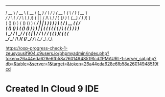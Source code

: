    ____       ____     _____        _____      __      _      _____    __    __   _____      
  / __ \     / __ \   (  __ \      (_   _)    /  \    / )    (  __ \  (  \  /  ) (  __ \     
 / /  \ \   / /  \ \   ) )_) )       | |     / /\ \  / /      ) )_) )  \ (__) /   ) )_) )    
( ()  () ) ( ()  () ) (  ___/        | |     ) ) ) ) ) )     (  ___/    ) __ (   (  ___/     
( ()  () ) ( ()  () )  ) )           | |    ( ( ( ( ( (       ) )      ( (  ) )   ) )        
 \ \__/ /   \ \__/ /  ( (           _| |__  / /  \ \/ /      ( (        ) )( (   ( (         
  \____/     \____/   /__\         /_____( (_/    \__/       /__\      /_/  \_\  /__\        
                                                                                            


https://oop-progress-check-1-zeusyousif904.c9users.io/phpmyadmin/index.php?token=26a44eda628e6fb58a26014948519fcd#PMAURL-1:server_sql.php?db=&table=&server=1&target=&token=26a44eda628e6fb58a26014948519fcd

# Created In Cloud 9 IDE
